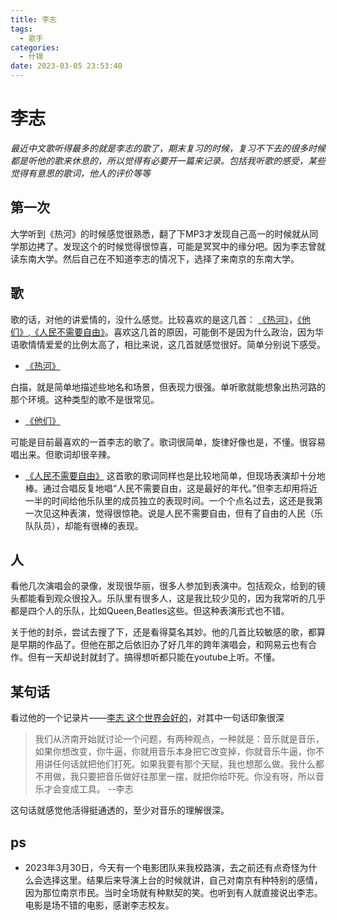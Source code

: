 ```yaml
---
title: 李志
tags:
  - 歌手
categories:
  - 什锦
date: 2023-03-05 23:53:40
---
```

# 李志

*最近中文歌听得最多的就是李志的歌了，期末复习的时候，复习不下去的很多时候都是听他的歌来休息的，所以觉得有必要开一篇来记录。包括我听歌的感受，某些觉得有意思的歌词，他人的评价等等*

## 第一次
大学听到《热河》的时候感觉很熟悉，翻了下MP3才发现自己高一的时候就从同学那边拷了。发现这个的时候觉得很惊喜，可能是冥冥中的缘分吧。因为李志曾就读东南大学。然后自己在不知道李志的情况下，选择了来南京的东南大学。

## 歌
歌的话，对他的讲爱情的，没什么感觉。比较喜欢的是这几首：
[《热河》](https://www.youtube.com/watch?v=K2QE-FRAP0o&ab_channel=%E6%9D%8E%E5%BF%97Lizhi)，[《他们》](https://www.youtube.com/watch?v=fOHpIDVVYxo&list=RD2n52uYI7eII&index=10&ab_channel=sghgpwt),[《人民不需要自由》](https://www.youtube.com/watch?v=buxL8RZ4gpA&list=RD2n52uYI7eII&index=27&ab_channel=%E8%80%BF%E7%82%8E%E6%97%B6%E9%97%B4)。喜欢这几首的原因，可能倒不是因为什么政治，因为华语歌情情爱爱的比例太高了，相比来说，这几首就感觉很好。简单分别说下感受。

- [《热河》](https://www.youtube.com/watch?v=K2QE-FRAP0o&ab_channel=%E6%9D%8E%E5%BF%97Lizhi)

白描，就是简单地描述些地名和场景，但表现力很强。单听歌就能想象出热河路的那个环境。这种类型的歌不是很常见。

- [《他们》](https://www.youtube.com/watch?v=fOHpIDVVYxo&list=RD2n52uYI7eII&index=10&ab_channel=sghgpwt)
  
可能是目前最喜欢的一首李志的歌了。歌词很简单，旋律好像也是，不懂。很容易唱出来。但歌词却很辛辣。

- [《人民不需要自由》](https://www.youtube.com/watch?v=buxL8RZ4gpA&list=RD2n52uYI7eII&index=27&ab_channel=%E8%80%BF%E7%82%8E%E6%97%B6%E9%97%B4)
这首歌的歌词同样也是比较地简单，但现场表演却十分地棒。通过合唱反复地唱“人民不需要自由，这是最好的年代。”但李志却用将近一半的时间给他乐队里的成员独立的表现时间。一个个点名过去，这还是我第一次见这种表演，觉得很惊艳。说是人民不需要自由，但有了自由的人民（乐队队员），却能有很棒的表现。

## 人
看他几次演唱会的录像，发现很华丽，很多人参加到表演中。包括观众，给到的镜头都能看到观众很投入。乐队里有很多人，这是我比较少见的，因为我常听的几乎都是四个人的乐队，比如Queen,Beatles这些。但这种表演形式也不错。

关于他的封杀，尝试去搜了下，还是看得莫名其妙。他的几首比较敏感的歌，都算是早期的作品了。但他在那之后依旧办了好几年的跨年演唱会，和网易云也有合作。但有一天却说封就封了。搞得想听都只能在youtube上听。不懂。

## 某句话
  看过他的一个记录片——[李志 这个世界会好的](https://youtu.be/l97xzUFM2c8)，对其中一句话印象很深
   > 我们从济南开始就讨论一个问题，有两种观点，一种就是：音乐就是音乐，如果你想改变，你牛逼，你就用音乐本身把它改变掉，你就音乐牛逼，你不用讲任何话就把他们打死。如果我要有那个天赋，我也想那么做。我什么都不用做，我只要把音乐做好往那里一摆，就把你给吓死。你没有呀，所以音乐才会变成工具。      --李志
   
   这句话就感觉他活得挺通透的，至少对音乐的理解很深。

## ps
- 2023年3月30日，今天有一个电影团队来我校路演，去之前还有点奇怪为什么会选择这里。结果后来导演上台的时候就讲，自己对南京有种特别的感情，因为那位南京市民。当时全场就有种默契的笑。也听到有人就直接说出李志。电影是场不错的电影，感谢李志校友。